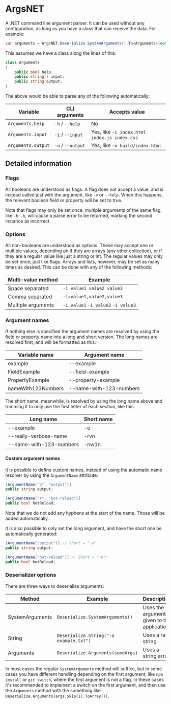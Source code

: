 # ArgsNET

 A .NET command line argument parser. It can be used without any configuration, as long as you have a class that can receive the data. For example:

```csharp
var arguments = ArgsNET.Deserialize.SystemArguments().To<Arguments>(out var errors);
```

This assumes we have a class along the lines of this:

```csharp
class Arguments
{
    public bool help;
    public string[] input;
    public string output;
}
```

The above would be able to parse any of the following automatically:

| Variable           | CLI arguments     | Accepts value                                |
| ------------------ | ----------------- | -------------------------------------------- |
| `Arguments.help`   | `-h` / `--help`   | No                                           |
| `Arguments.input`  | `-i` / `--input`  | Yes, like `-i index.html index.js index.css` |
| `Arguments.output` | `-o` / `--output` | Yes, like `-o build/index.html`              |

## Detailed information

### Flags

All booleans are understood as flags. A flag does not accept a value, and is instead called just with the argument, like `-v` or `--help`. When this happens, the relevant boolean field or property will be set to true.

Note that flags may only be set once, multiple arguments of the same flag, like `-h -h`, will cause a parse error to be returned, marking the second instance as incorrect.

### Options

All non-booleans are understood as options. These may accept one or multiple values, depending on if they are arrays (any other collection), or if they are a regular value like just a string or int. The regular values may only be set once, just like flags. Arrays and lists, however, may be set as many times as desired. This can be done with any of the following methods:

| Multi-value method | Example                             |
| ------------------ | ----------------------------------- |
| Space separated    | `-i value1 value2 value3`           |
| Comma separated    | `-i=value1,value2,value3`           |
| Multiple arguments | `-i value1` `-i value2` `-i value3` |

### Argument names

If nothing else is specified the argument names are resolved by using the field or property name into a long and short version. The long names are resolved first, and will be formatted as this:

| Variable name      | Argument name           |
| ------------------ | ----------------------- |
| example            | --example               |
| FieldExample       | --field-example         |
| PropertyExample    | --property-example      |
| nameWith123Numbers | --name-with-123-numbers |

The short name, meanwhile, is resolved by using the long name above and trimming it to only use the first letter of each section, like this:

| Long name               | Short name |
| ----------------------- | ---------- |
| --example               | -e         |
| --really-verbose-name   | -rvn       |
| --name-with-123-numbers | -nw1n      |

#### Custom argument names

It is possible to define custom names, instead of using the automatic name resolver by using the `ArgumentName` attribute:

```csharp
[ArgumentName("o", "output")]
public string output;

[ArgumentName("r", "hot-reload")]
public bool hotReload;
```

Note that we do not add any hyphens at the start of the name. Those will be added automatically.

It is also possible to only set the long argument, and have the short one be automatically generated:

```csharp
[ArgumentName("output")] // Short = "-o"
public string output;

[ArgumentName("hot-reload")] // Short = "-hr"
public bool hotReload;
```

### Deserializer options

There are three ways to deserialize arguments:

| Method          | Example                                | Description                                 |
| --------------- | -------------------------------------- | ------------------------------------------- |
| SystemArguments | `Deserialize.SystemArguments()`        | Uses the arguments given to the application |
| String          | `Deserialize.String("-o example.txt")` | Uses a raw string                           |
| Arguments       | `Deserialize.Arguments(someArgs)`      | Uses a string array                         |

In most cases the regular `SystemArguments` method will suffice, but in some cases you have different handling depending on the first argument, like `npm install` or `git switch`, where the first argument is not a flag. In these cases it's recommended to implement a switch on the first argument, and then use the `Arguments` method with the something like `Deserialize.Arguments(args.Skip(1).ToArray())`.